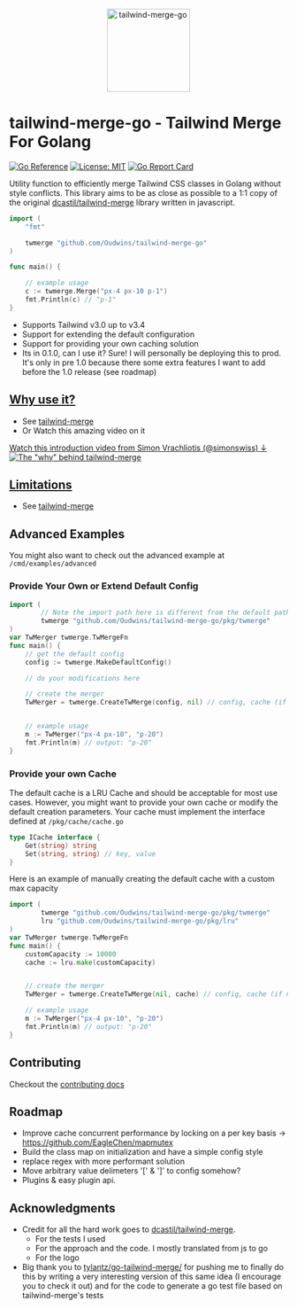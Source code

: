 <div align="center">
    <br />
    <a href="https://github.com/Oudwins/tailwind-merge-go">
        <img src="https://raw.githubusercontent.com/Oudwins/tailwind-merge-go/master/assets/logo.svg" alt="tailwind-merge-go" height="150px" />
    </a>
</div>

# tailwind-merge-go - Tailwind Merge For Golang

<a href="https://pkg.go.dev/github.com/Oudwins/tailwind-merge-go"><img src="https://pkg.go.dev/badge/github.com//github.com/Oudwins/tailwind-merge-go.svg" alt="Go Reference" /></a>
[![License: MIT](https://img.shields.io/badge/License-MIT-blue.svg)](https://opensource.org/licenses/MIT)
[![Go Report Card](https://goreportcard.com/badge/Oudwins/tailwind-merge-go)](https://goreportcard.com/report/github.com/Oudwins/tailwind-merge-go)

Utility function to efficiently merge Tailwind CSS classes in Golang without style conflicts. This library aims to be as close as possible to a 1:1 copy of the original [dcastil/tailwind-merge](https://github.com/dcastil/tailwind-merge/) library written in javascript.

```go
import (
	"fmt"

	twmerge "github.com/Oudwins/tailwind-merge-go"
)

func main() {

	// example usage
	c := twmerge.Merge("px-4 px-10 p-1")
	fmt.Println(c) // "p-1"
}
```

- Supports Tailwind v3.0 up to v3.4
- Support for extending the default configuration
- Support for providing your own caching solution
- Its in 0.1.0, can I use it? Sure! I will personally be deploying this to prod. It's only in pre 1.0 because there some extra features I want to add before the 1.0 release (see roadmap)

## [Why use it?](https://github.com/dcastil/tailwind-merge/blob/v2.2.1/docs/what-is-it-for.md)

- See [tailwind-merge](https://github.com/dcastil/tailwind-merge/blob/v2.2.1/docs/what-is-it-for.md)
- Or Watch this amazing video on it

[Watch this introduction video from Simon Vrachliotis (@simonswiss) ↓ ![The "why" behind tailwind-merge](https://img.youtube.com/vi/tfgLd5ZSNPc/maxresdefault.jpg)](https://www.youtube.com/watch?v=tfgLd5ZSNPc (Watch YouTube video "Tailwind-Merge Is Incredibly Useful — And Here's Why!"))

## [Limitations](https://github.com/dcastil/tailwind-merge/blob/v2.2.1/docs/limitations.md)

- See [tailwind-merge](https://github.com/dcastil/tailwind-merge/blob/v2.2.1/docs/limitations.md)

## Advanced Examples

You might also want to check out the advanced example at `/cmd/examples/advanced`

### Provide Your Own or Extend Default Config

```go
import (
		// Note the import path here is different from the default path. This is so you have access to all the custom functions, structs, etc that are used to build the twmerge config
		twmerge "github.com/Oudwins/tailwind-merge-go/pkg/twmerge"
)
var TwMerger twmerge.TwMergeFn
func main() {
	// get the default config
	config := twmerge.MakeDefaultConfig()

	// do your modifications here

	// create the merger
	TwMerger = twmerge.CreateTwMerge(config, nil) // config, cache (if nil default will be used)


	// example usage
	m := TwMerger("px-4 px-10", "p-20")
	fmt.Println(m) // output: "p-20"
}
```

### Provide your own Cache

The default cache is a LRU Cache and should be acceptable for most use cases. However, you might want to provide your own cache or modify the default creation parameters. Your cache must implement the interface defined at `/pkg/cache/cache.go`

```go
type ICache interface {
	Get(string) string
	Set(string, string) // key, value
}
```

Here is an example of manually creating the default cache with a custom max capacity

```go
import (
		twmerge "github.com/Oudwins/tailwind-merge-go/pkg/twmerge"
		lru "github.com/Oudwins/tailwind-merge-go/pkg/lru"
)
var TwMerger twmerge.TwMergeFn
func main() {
	customCapacity := 10000
	cache := lru.make(customCapacity)


	// create the merger
	TwMerger = twmerge.CreateTwMerge(nil, cache) // config, cache (if nil default will be used)

	// example usage
	m := TwMerger("px-4 px-10", "p-20")
	fmt.Println(m) // output: "p-20"
}
```

## Contributing

Checkout the [contributing docs](./CONTRIBUTING.md)

## Roadmap

- Improve cache concurrent performance by locking on a per key basis -> https://github.com/EagleChen/mapmutex
- Build the class map on initialization and have a simple config style
- replace regex with more performant solution
- Move arbitrary value delimeters '[' & ']' to config somehow?
- Plugins & easy plugin api.

## Acknowledgments

- Credit for all the hard work goes to [dcastil/tailwind-merge](https://github.com/dcastil/tailwind-merge/).
  - For the tests I used
  - For the approach and the code. I mostly translated from js to go
  - For the logo
- Big thank you to [tylantz/go-tailwind-merge/](https://github.com/tylantz/go-tailwind-merge/tree/main) for pushing me to finally do this by writing a very interesting version of this same idea (I encourage you to check it out) and for the code to generate a go test file based on tailwind-merge's tests

